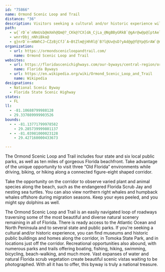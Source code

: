 ```yaml
---
id: "75866"
name: Ormond Scenic Loop and Trail
distance: "36"
description: Visitors seeking a cultural and/or historic experience will find museums, historic public buildings, and private homes along the corridor, in Tomoka State Park, and in locations a few blocks off the designated roadways. This is a byway where recreational opportunities abound.
path:
  - w{`rD`e`nNmUsb@mXmh@Qm@?_CKk@?CX[dA_CjLa_@NgBByGRkB`@gAr@w@p@[ptAel@b{EwrBjFwBzOuF|PeFcIqZuHqUOi@}C_KmL}a@gBVsIlDkBnA_RdHePlHeGxBk\vM{kApd@aWhJmOlG{DpAgUvI}Ah@wCf@qMx@qE~@eBj@_r@pV{y@j[sTxHaEhBi_@lNct@bYmd@`PgQzGwW`J}e@bQa_Czx@fCtK|ArFvSsHj}@iZlc@cMzTwFxDoAzGeBrCg@fDcAzDmAlPmGn`@qIvQqGhWiHjFmBdLsCtJkDjNeE|KuClE_B|l@wQdPsFbCq@dLuDhNqDtWwIrCs@zR_HfIyBfa@{MxR{DvDkAtEmBtFmD`A]vFcB~BWjGmCzM_ExP{FjQyGbH{BrE}@dGuCnLsEdIwBnC]vBe@lNgHzIsDzEcB`Es@jCy@~DyB`HsCPG
  - wnrrDbj_nNhiBko@
  - g}nrD`n~mNWhCJ~CZzBjCfJ`A~BtZlm@jHhRl@`B?l@Uv@sD?yAd@g@f@Yp@SrAW`@mAPcAM{@Jy@Zu@r@g@bAwCrBwAnD}@jAoAr@}Bd@}EdDNl@bJdPp@pBzVv{A|BsA|{EyhArS}InHeEfPeKt@u@vAsB`AmCxY{tA|CuN~@kD\s@pVm\xLuLdLsGV[
organization:
  - url: https://ormondscenicloopandtrail.com/
    name: Ormond Scenic Loop and Trail
websites:
  - url: https://floridascenichighways.com/our-byways/central-region/ormond-scenic-loop-trail/
    name: Florida Byways
  - url: https://en.wikipedia.org/wiki/Ormond_Scenic_Loop_and_Trail
    name: Wikipedia
designations:
  - National Scenic Byway
  - Florida State Scenic Highway
states:
  - FL
ll:
  - -81.10688799988128
  - 29.337089999903526
bounds:
  - - -81.13771799978582
    - 29.285739999801137
  - - -81.03981000023128
    - 29.427160000433673

---
```


The Ormond Scenic Loop and Trail includes four state and six local public parks, as well as ten miles of gorgeous Florida beachfront. Take advantage of the unique opportunity to visit three “Old Florida” environments while driving, biking, or hiking along a connected figure-eight shaped corridor.

Take the opportunity on the corridor to observe varied plant and animal species along the beach, such as the endangered Florida Scrub Jay and nesting sea turtles. You can also view northern right whales and humpback whales offshore during migration seasons. Keep your eyes peeled, and you might spy dolphins as well.

The Ormond Scenic Loop and Trail is an easily navigated loop of roadways traversing some of the most beautiful and diverse natural scenery remaining in all of Florida. There is ready access to the Atlantic Ocean and North Peninsula and to several state and public parks. If you're seeking a cultural and/or historic experience, you can find museums and historic public buildings and homes along the corridor, in Tomoka State Park, and in locations just off the corridor. Recreational opportunities also abound, with numerous parks and trails offering boating, fishing, hiking, swimming, bicycling, beach-walking, and much more. Vast expanses of water and natural Florida scrub vegetation create beautiful scenic vistas waiting to be photographed. With all it has to offer, this byway is truly a national treasure.
